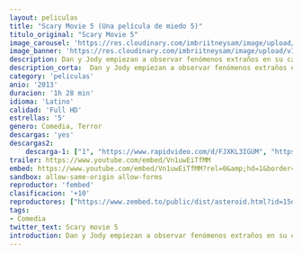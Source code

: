 ```yaml
---
layout: peliculas
title: "Scary Movie 5 (Una película de miedo 5)"
titulo_original: "Scary Movie 5"
image_carousel: 'https://res.cloudinary.com/imbriitneysam/image/upload/v1557692120/SCARY5-POSTER-min.jpg'
image_banner: 'https://res.cloudinary.com/imbriitneysam/image/upload/v1557692123/SCARY5-MOVIE-min.jpg'
description: Dan y Jody empiezan a observar fenómenos extraños en su casa tras volver del hospital con su bebé. La pareja descubre que está siendo acosada por una presencia demoníaca y con la ayuda de expertos cualificados intentarán deshacerse del maléfico ser.
description_corta:  Dan y Jody empiezan a observar fenómenos extraños en su casa tras volver del hospital con su bebé. La pareja descubre que está siendo acosada por una presencia demoníaca y con la ayuda de expertos cualificados intentarán deshacerse del maléfico ser.
category: 'peliculas'
anio: '2013'
duracion: '1h 28 min'
idioma: 'Latino'
calidad: 'Full HD'
estrellas: '5'
genero: Comedia, Terror
descargas: 'yes'
descargas2:
    descarga-1: ["1", "https://www.rapidvideo.com/d/FJXKL3IGUM", "https://www.google.com/s2/favicons?domain=openload.co","OpenLoad","https://res.cloudinary.com/imbriitneysam/image/upload/v1541473684/mexico.png", "Latino", "Full HD"]
trailer: https://www.youtube.com/embed/Vn1uwEiTfMM
embed: https://www.youtube.com/embed/Vn1uwEiTfMM?rel=0&amp;hd=1&border=0&wmode=opaque&enablejsapi=1&modestbranding=1&controls=1&showinfo=1
sandbox: allow-same-origin allow-forms
reproductor: 'fembed'
clasificacion: '+10'
reproductores: ["https://www.zembed.to/public/dist/asteroid.html?id=15d7d4d10d36053cbc8c3b2083996af1&title=Scary%20Movie%205"]
tags:
- Comedia
twitter_text: Scary movie 5
introduction: Dan y Jody empiezan a observar fenómenos extraños en su casa tras volver del hospital con su bebé. La pareja descubre que está siendo acosada por una presencia demoníaca y con la ayuda de expertos cualificados intentarán deshacerse del maléfico ser.
---
```












